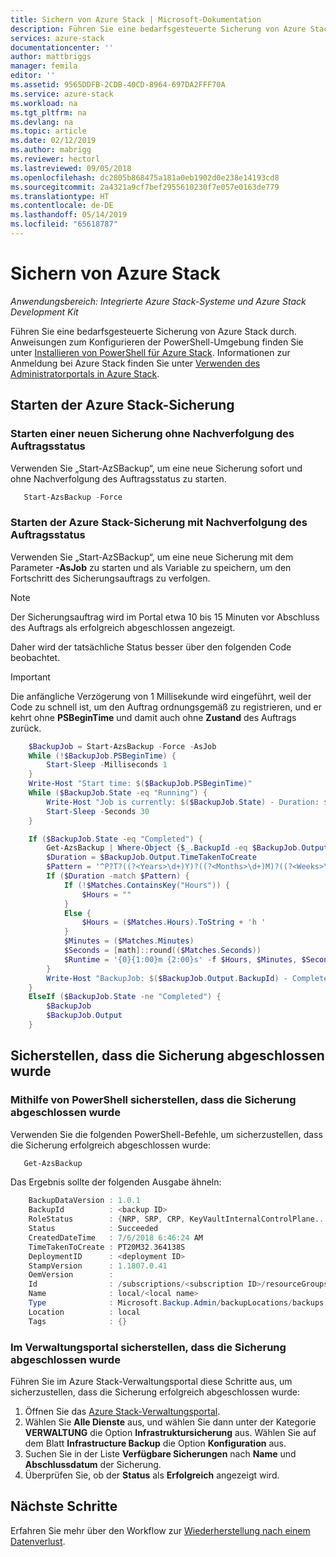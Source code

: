 ```yaml
---
title: Sichern von Azure Stack | Microsoft-Dokumentation
description: Führen Sie eine bedarfsgesteuerte Sicherung von Azure Stack durch, indem Sie den integrierten Sicherungsdienst nutzen.
services: azure-stack
documentationcenter: ''
author: mattbriggs
manager: femila
editor: ''
ms.assetid: 9565DDFB-2CDB-40CD-8964-697DA2FFF70A
ms.service: azure-stack
ms.workload: na
ms.tgt_pltfrm: na
ms.devlang: na
ms.topic: article
ms.date: 02/12/2019
ms.author: mabrigg
ms.reviewer: hectorl
ms.lastreviewed: 09/05/2018
ms.openlocfilehash: dc2805b868475a181a0eb1902d0e238e14193cd8
ms.sourcegitcommit: 2a4321a9cf7bef2955610230f7e057e0163de779
ms.translationtype: HT
ms.contentlocale: de-DE
ms.lasthandoff: 05/14/2019
ms.locfileid: "65618787"
---
```

# <a name="back-up-azure-stack"></a>Sichern von Azure Stack

*Anwendungsbereich: Integrierte Azure Stack-Systeme und Azure Stack Development Kit*

Führen Sie eine bedarfsgesteuerte Sicherung von Azure Stack durch. Anweisungen zum Konfigurieren der PowerShell-Umgebung finden Sie unter [Installieren von PowerShell für Azure Stack](azure-stack-powershell-install.md). Informationen zur Anmeldung bei Azure Stack finden Sie unter [Verwenden des Administratorportals in Azure Stack](azure-stack-manage-portals.md).

## <a name="start-azure-stack-backup"></a>Starten der Azure Stack-Sicherung

### <a name="start-a-new-backup-without-job-progress-tracking"></a>Starten einer neuen Sicherung ohne Nachverfolgung des Auftragsstatus
Verwenden Sie „Start-AzSBackup“, um eine neue Sicherung sofort und ohne Nachverfolgung des Auftragsstatus zu starten.

```powershell
   Start-AzsBackup -Force
```

### <a name="start-azure-stack-backup-with-job-progress-tracking"></a>Starten der Azure Stack-Sicherung mit Nachverfolgung des Auftragsstatus
Verwenden Sie „Start-AzSBackup“, um eine neue Sicherung mit dem Parameter **-AsJob** zu starten und als Variable zu speichern, um den Fortschritt des Sicherungsauftrags zu verfolgen.

> [!NOTE]
> Der Sicherungsauftrag wird im Portal etwa 10 bis 15 Minuten vor Abschluss des Auftrags als erfolgreich abgeschlossen angezeigt.
>
> Daher wird der tatsächliche Status besser über den folgenden Code beobachtet.

> [!IMPORTANT]
> Die anfängliche Verzögerung von 1 Millisekunde wird eingeführt, weil der Code zu schnell ist, um den Auftrag ordnungsgemäß zu registrieren, und er kehrt ohne **PSBeginTime** und damit auch ohne **Zustand** des Auftrags zurück.

```powershell
    $BackupJob = Start-AzsBackup -Force -AsJob
    While (!$BackupJob.PSBeginTime) {
        Start-Sleep -Milliseconds 1
    }
    Write-Host "Start time: $($BackupJob.PSBeginTime)"
    While ($BackupJob.State -eq "Running") {
        Write-Host "Job is currently: $($BackupJob.State) - Duration: $((New-TimeSpan -Start ($BackupJob.PSBeginTime) -End (Get-Date)).ToString().Split(".")[0])"
        Start-Sleep -Seconds 30
    }

    If ($BackupJob.State -eq "Completed") {
        Get-AzsBackup | Where-Object {$_.BackupId -eq $BackupJob.Output.BackupId}
        $Duration = $BackupJob.Output.TimeTakenToCreate
        $Pattern = '^P?T?((?<Years>\d+)Y)?((?<Months>\d+)M)?((?<Weeks>\d+)W)?((?<Days>\d+)D)?(T((?<Hours>\d+)H)?((?<Minutes>\d+)M)?((?<Seconds>\d*(\.)?\d*)S)?)$'
        If ($Duration -match $Pattern) {
            If (!$Matches.ContainsKey("Hours")) {
                $Hours = ""
            } 
            Else {
                $Hours = ($Matches.Hours).ToString + 'h '
            }
            $Minutes = ($Matches.Minutes)
            $Seconds = [math]::round(($Matches.Seconds))
            $Runtime = '{0}{1:00}m {2:00}s' -f $Hours, $Minutes, $Seconds
        }
        Write-Host "BackupJob: $($BackupJob.Output.BackupId) - Completed with Status: $($BackupJob.Output.Status) - It took: $($Runtime) to run" -ForegroundColor Green
    }
    ElseIf ($BackupJob.State -ne "Completed") {
        $BackupJob
        $BackupJob.Output
    }
```

## <a name="confirm-backup-has-completed"></a>Sicherstellen, dass die Sicherung abgeschlossen wurde

### <a name="confirm-backup-has-completed-using-powershell"></a>Mithilfe von PowerShell sicherstellen, dass die Sicherung abgeschlossen wurde
Verwenden Sie die folgenden PowerShell-Befehle, um sicherzustellen, dass die Sicherung erfolgreich abgeschlossen wurde:

```powershell
   Get-AzsBackup
```

Das Ergebnis sollte der folgenden Ausgabe ähneln:

```powershell
    BackupDataVersion : 1.0.1
    BackupId          : <backup ID>
    RoleStatus        : {NRP, SRP, CRP, KeyVaultInternalControlPlane...}
    Status            : Succeeded
    CreatedDateTime   : 7/6/2018 6:46:24 AM
    TimeTakenToCreate : PT20M32.364138S
    DeploymentID      : <deployment ID>
    StampVersion      : 1.1807.0.41
    OemVersion        : 
    Id                : /subscriptions/<subscription ID>/resourceGroups/System.local/providers/Microsoft.Backup.Admin/backupLocations/local/backups/<backup ID>
    Name              : local/<local name>
    Type              : Microsoft.Backup.Admin/backupLocations/backups
    Location          : local
    Tags              : {}
```

### <a name="confirm-backup-has-completed-in-the-administration-portal"></a>Im Verwaltungsportal sicherstellen, dass die Sicherung abgeschlossen wurde
Führen Sie im Azure Stack-Verwaltungsportal diese Schritte aus, um sicherzustellen, dass die Sicherung erfolgreich abgeschlossen wurde:

1. Öffnen Sie das [Azure Stack-Verwaltungsportal](azure-stack-manage-portals.md).
2. Wählen Sie **Alle Dienste** aus, und wählen Sie dann unter der Kategorie **VERWALTUNG** die Option **Infrastruktursicherung** aus. Wählen Sie auf dem Blatt **Infrastructure Backup** die Option **Konfiguration** aus.
3. Suchen Sie in der Liste **Verfügbare Sicherungen** nach **Name** und **Abschlussdatum** der Sicherung.
4. Überprüfen Sie, ob der **Status** als **Erfolgreich** angezeigt wird.

## <a name="next-steps"></a>Nächste Schritte

Erfahren Sie mehr über den Workflow zur [Wiederherstellung nach einem Datenverlust](azure-stack-backup-recover-data.md).
